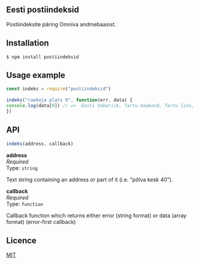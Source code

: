 **Eesti postiindeksid**
----------------
Postiindeksite päring Omniva andmebaasist.

**Installation**
----------------

    $ npm install postiindeksid

**Usage example**
---------
```javascript
const indeks = require("postiindeksid")
    
indeks("raekoja plats 9", function(err, data) {
console.log(data[0]) // =>  Eesti Vabariik, Tartu maakond, Tartu linn, Tartu linn, Raekoja plats 9, 51004
})
```    


**API**
---
```javascript
indeks(address, callback)
``` 
**address**  
*Required*  
Type: `string`  

Text string containing an address or part of it (i.e. "põlva kesk 40").


**callback**  
*Required*  
Type: `function`  

Callback function which returns either error (string format) or data (array format) (error-first callback)


**Licence**
-------
[MIT](http://vjpr.mit-license.org)